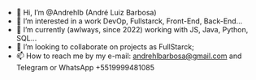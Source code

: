 - 👋 Hi, I’m @Andrehlb (André Luiz Barbosa)
- 👀 I’m interested in a work DevOp, Fullstarck, Front-End, Back-End...
- 🌱 I’m currently (awlways, since 2022) working with JS, Java, Python, SQL...
- 💞️ I’m looking to collaborate on projects as FullStarck;
- 📫 How to reach me by my e-mail: andrehlbarbosa@gmail.com and Telegram or WhatsApp +5519999481085
<!---
Andrehlb/Andrehlb is a ✨ special ✨ repository because its `README.md` (this file) appears on your GitHub profile.
You can click the Preview link to take a look at your changes.
--->
